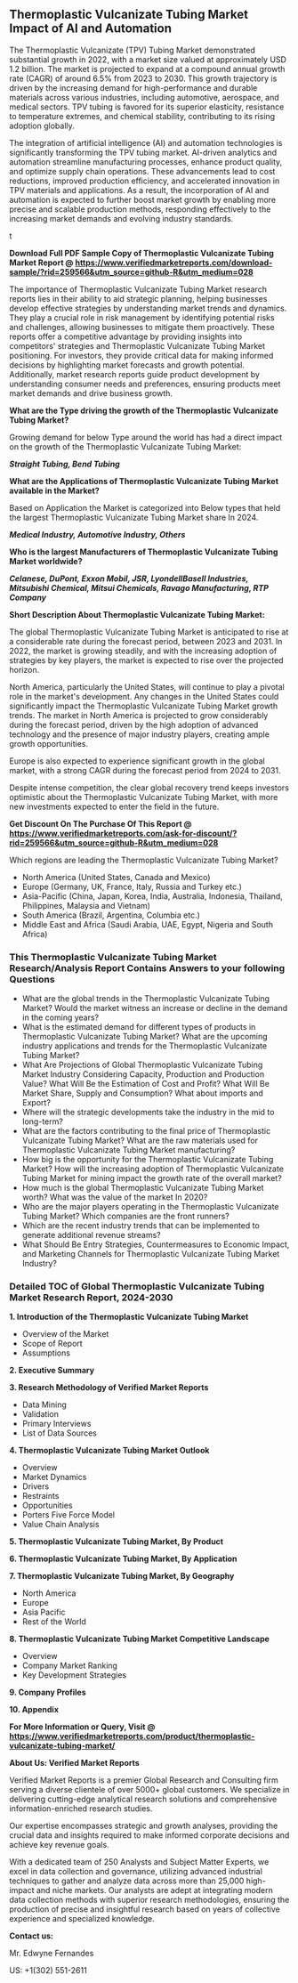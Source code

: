<h2>Thermoplastic Vulcanizate Tubing Market Impact of AI and Automation</h2><p>The Thermoplastic Vulcanizate (TPV) Tubing Market demonstrated substantial growth in 2022, with a market size valued at approximately USD 1.2 billion. The market is projected to expand at a compound annual growth rate (CAGR) of around 6.5% from 2023 to 2030. This growth trajectory is driven by the increasing demand for high-performance and durable materials across various industries, including automotive, aerospace, and medical sectors. TPV tubing is favored for its superior elasticity, resistance to temperature extremes, and chemical stability, contributing to its rising adoption globally.</p><p>The integration of artificial intelligence (AI) and automation technologies is significantly transforming the TPV tubing market. AI-driven analytics and automation streamline manufacturing processes, enhance product quality, and optimize supply chain operations. These advancements lead to cost reductions, improved production efficiency, and accelerated innovation in TPV materials and applications. As a result, the incorporation of AI and automation is expected to further boost market growth by enabling more precise and scalable production methods, responding effectively to the increasing market demands and evolving industry standards.</p>t</p><p id="" class=""><strong>Download Full PDF Sample Copy of Thermoplastic Vulcanizate Tubing Market Report @ <a href="https://www.verifiedmarketreports.com/download-sample/?rid=259566&utm_source=github-R&utm_medium=028" target="_blank">https://www.verifiedmarketreports.com/download-sample/?rid=259566&utm_source=github-R&utm_medium=028</a></strong></p><p>The importance of&nbsp;Thermoplastic Vulcanizate Tubing Market research reports lies in their ability to aid strategic planning, helping businesses develop effective strategies by understanding market trends and dynamics. They play a crucial role in risk management by identifying potential risks and challenges, allowing businesses to mitigate them proactively. These reports offer a competitive advantage by providing insights into competitors' strategies and Thermoplastic Vulcanizate Tubing Market positioning. For investors, they provide critical data for making informed decisions by highlighting market forecasts and growth potential. Additionally, market research reports guide product development by understanding consumer needs and preferences, ensuring products meet market demands and drive business growth.</p><p><strong>What are the&nbsp;Type driving the growth of the Thermoplastic Vulcanizate Tubing Market?</strong></p><p id="" class="">Growing demand for below Type around the world has had a direct impact on the growth of the Thermoplastic Vulcanizate Tubing Market:</p><em><strong>Straight Tubing, Bend Tubing</strong></em></p><strong>What are the&nbsp;Applications&nbsp;of Thermoplastic Vulcanizate Tubing Market available in the Market?</strong></p><p id="" class="">Based on Application the Market is categorized into Below types that held the largest Thermoplastic Vulcanizate Tubing Market share In 2024.</p><em><strong>Medical Industry, Automotive Industry, Others</strong></em></p><strong>Who is the largest Manufacturers of Thermoplastic Vulcanizate Tubing Market worldwide?</strong></p><p><em><strong>Celanese, DuPont, Exxon Mobil, JSR, LyondellBasell Industries, Mitsubishi Chemical, Mitsui Chemicals, Ravago Manufacturing, RTP Company</strong></em></p><p id="" class=""><strong>Short Description About Thermoplastic Vulcanizate Tubing Market:</strong></p><p>The global Thermoplastic Vulcanizate Tubing Market is anticipated to rise at a considerable rate during the forecast period, between 2023 and 2031. In 2022, the market is growing steadily, and with the increasing adoption of strategies by key players, the market is expected to rise over the projected horizon.</p><p>North America, particularly the United States, will continue to play a pivotal role in the market's development. Any changes in the United States could significantly impact the Thermoplastic Vulcanizate Tubing Market growth trends. The market in North America is projected to grow considerably during the forecast period, driven by the high adoption of advanced technology and the presence of major industry players, creating ample growth opportunities.</p><p>Europe is also expected to experience significant growth in the global market, with a strong CAGR during the forecast period from 2024 to 2031.</p><p>Despite intense competition, the clear global recovery trend keeps investors optimistic about the Thermoplastic Vulcanizate Tubing Market, with more new investments expected to enter the field in the future.</p><p id="" class=""><strong>Get Discount On The Purchase Of This Report @ <a href="https://www.verifiedmarketreports.com/ask-for-discount/?rid=259566&utm_source=github-R&utm_medium=028" target="_blank">https://www.verifiedmarketreports.com/ask-for-discount/?rid=259566&utm_source=github-R&utm_medium=028</a></strong></p>Which regions are leading the Thermoplastic Vulcanizate Tubing Market?</p><ul><li>North America (United States, Canada and Mexico)</li><li>Europe (Germany, UK, France, Italy, Russia and Turkey etc.)</li><li>Asia-Pacific (China, Japan, Korea, India, Australia, Indonesia, Thailand, Philippines, Malaysia and Vietnam)</li><li>South America (Brazil, Argentina, Columbia etc.)</li><li>Middle East and Africa (Saudi Arabia, UAE, Egypt, Nigeria and South Africa)</li></ul><h3 id="" class="">This Thermoplastic Vulcanizate Tubing Market Research/Analysis Report Contains Answers to your following Questions</h3><ul><li>What are the global trends in the Thermoplastic Vulcanizate Tubing Market? Would the market witness an increase or decline in the demand in the coming years?</li><li>What is the estimated demand for different types of products in Thermoplastic Vulcanizate Tubing Market? What are the upcoming industry applications and trends for the Thermoplastic Vulcanizate Tubing Market?</li><li>What Are Projections of Global Thermoplastic Vulcanizate Tubing Market Industry Considering Capacity, Production and Production Value? What Will Be the Estimation of Cost and Profit? What Will Be Market Share, Supply and Consumption? What about imports and Export?</li><li>Where will the strategic developments take the industry in the mid to long-term?</li><li>What are the factors contributing to the final price of Thermoplastic Vulcanizate Tubing Market? What are the raw materials used for Thermoplastic Vulcanizate Tubing Market manufacturing?</li><li>How big is the opportunity for the Thermoplastic Vulcanizate Tubing Market? How will the increasing adoption of Thermoplastic Vulcanizate Tubing Market for mining impact the growth rate of the overall market?</li><li>How much is the global Thermoplastic Vulcanizate Tubing Market worth? What was the value of the market In 2020?</li><li>Who are the major players operating in the Thermoplastic Vulcanizate Tubing Market? Which companies are the front runners?</li><li>Which are the recent industry trends that can be implemented to generate additional revenue streams?</li><li>What Should Be Entry Strategies, Countermeasures to Economic Impact, and Marketing Channels for Thermoplastic Vulcanizate Tubing Market Industry?</li></ul><h3 id="" class="">Detailed TOC of Global Thermoplastic Vulcanizate Tubing Market Research Report, 2024-2030</h3><p id="" class=""><strong>1. Introduction of the Thermoplastic Vulcanizate Tubing Market</strong></p><ul><li>Overview of the Market</li><li>Scope of Report</li><li>Assumptions</li></ul><p id="" class=""><strong>2. Executive Summary</strong></p><p id="" class=""><strong>3. Research Methodology of Verified Market Reports</strong></p><ul><li>Data Mining</li><li>Validation</li><li>Primary Interviews</li><li>List of Data Sources</li></ul><p id="" class=""><strong>4. Thermoplastic Vulcanizate Tubing Market Outlook</strong></p><ul><li>Overview</li><li>Market Dynamics</li><li>Drivers</li><li>Restraints</li><li>Opportunities</li><li>Porters Five Force Model</li><li>Value Chain Analysis</li></ul><p id="" class=""><strong>5. Thermoplastic Vulcanizate Tubing Market, By Product</strong></p><p id="" class=""><strong>6. Thermoplastic Vulcanizate Tubing Market, By Application</strong></p><p id="" class=""><strong>7. Thermoplastic Vulcanizate Tubing Market, By Geography</strong></p><ul><li>North America</li><li>Europe</li><li>Asia Pacific</li><li>Rest of the World</li></ul><p id="" class=""><strong>8. Thermoplastic Vulcanizate Tubing Market Competitive Landscape</strong></p><ul><li>Overview</li><li>Company Market Ranking</li><li>Key Development Strategies</li></ul><p id="" class=""><strong>9. Company Profiles</strong></p><p id="" class=""><strong>10. Appendix</strong></p><p id="" class=""><strong>For More Information or Query, Visit @ <a href="https://www.verifiedmarketreports.com/product/thermoplastic-vulcanizate-tubing-market/" target="_blank">https://www.verifiedmarketreports.com/product/thermoplastic-vulcanizate-tubing-market/</a></strong></p><p id="" class=""><strong>About Us: Verified Market Reports</strong></p><p id="" class="">Verified Market Reports is a premier Global Research and Consulting firm serving a diverse clientele of over 5000+ global customers. We specialize in delivering cutting-edge analytical research solutions and comprehensive information-enriched research studies.</p><p id="" class="">Our expertise encompasses strategic and growth analyses, providing the crucial data and insights required to make informed corporate decisions and achieve key revenue goals.</p><p id="" class="">With a dedicated team of 250 Analysts and Subject Matter Experts, we excel in data collection and governance, utilizing advanced industrial techniques to gather and analyze data across more than 25,000 high-impact and niche markets. Our analysts are adept at integrating modern data collection methods with superior research methodologies, ensuring the production of precise and insightful research based on years of collective experience and specialized knowledge.</p><p id="" class=""><strong>Contact us:</strong></p><p id="" class="">Mr. Edwyne Fernandes</p><p id="" class="">US: +1(302) 551-2611</p>